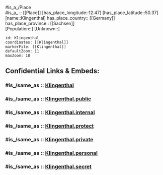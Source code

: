﻿---
confidential: public
isDeleted: false
location:
- 50.37
- 12.47
mapmarker: city
mapzoom:
- 7
- 12
SpocWebEntityId: 31492
tags:
- geo/City
type: City
---

#is_a_/Place  
#is_a_ :: [[Place]] 
[has_place_longitude::12.47] 
[has_place_latitude::50.37] 
[name::Klingenthal] 
has_place_country:: [[Germany]]  
has_place_province:: [[Sachsen]]  
[Population::] 
[Unknown::] 


```leaflet
id: Klingenthal
coordinates: [[Klingenthal]] 
markerFile: [[Klingenthal]] 
defaultZoom: 11 
maxZoom: 18
```


## Confidential Links & Embeds: 

### #is_/same_as :: [Klingenthal](/_Standards/Earth/Continent/Europe/Europe~Central/Germany/Germany~East/Sachsen/counties~Sachsen/Vogtlandkreis/cities~Vogtlandkreis/Klingenthal.md) 

### #is_/same_as :: [Klingenthal.public](/_public/Earth/Continent/Europe/Europe~Central/Germany/Germany~East/Sachsen/counties~Sachsen/Vogtlandkreis/cities~Vogtlandkreis/Klingenthal.public.md) 

### #is_/same_as :: [Klingenthal.internal](/_internal/Earth/Continent/Europe/Europe~Central/Germany/Germany~East/Sachsen/counties~Sachsen/Vogtlandkreis/cities~Vogtlandkreis/Klingenthal.internal.md) 

### #is_/same_as :: [Klingenthal.protect](/_protect/Earth/Continent/Europe/Europe~Central/Germany/Germany~East/Sachsen/counties~Sachsen/Vogtlandkreis/cities~Vogtlandkreis/Klingenthal.protect.md) 

### #is_/same_as :: [Klingenthal.private](/_private/Earth/Continent/Europe/Europe~Central/Germany/Germany~East/Sachsen/counties~Sachsen/Vogtlandkreis/cities~Vogtlandkreis/Klingenthal.private.md) 

### #is_/same_as :: [Klingenthal.personal](/_personal/Earth/Continent/Europe/Europe~Central/Germany/Germany~East/Sachsen/counties~Sachsen/Vogtlandkreis/cities~Vogtlandkreis/Klingenthal.personal.md) 

### #is_/same_as :: [Klingenthal.secret](/_secret/Earth/Continent/Europe/Europe~Central/Germany/Germany~East/Sachsen/counties~Sachsen/Vogtlandkreis/cities~Vogtlandkreis/Klingenthal.secret.md)

